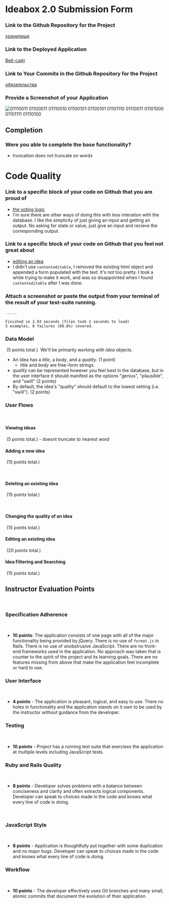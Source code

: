 # Ideabox 2.0 Submission Form

### Link to the Github Repository for the Project
[хранилище](github.com/jdliss/idea-box)

### Link to the Deployed Application
[Веб-сайт](https://ancient-waters-56609.herokuapp.com/)

### Link to Your Commits in the Github Repository for the Project
[обязательства](https://github.com/jdliss/idea-box/commits/master)

### Provide a Screenshot of your Application
![01110011 01100011 01110010 01100101 01100101 01101110 01110011 01101000 01101111 01110100](http://i.imgur.com/iS1vZ9w.png)

## Completion

### Were you able to complete the base functionality?
* truncation does not truncate on words

# Code Quality

### Link to a specific block of your code on Github that you are proud of
* [the voting logic](https://github.com/jdliss/idea-box/blob/master/app/models/idea.rb#L26-L40)
* I'm sure there are other ways of doing this with less interation with the database.  I like the simplicity of just giving an input and getting an output.  No asking for state or value, just give an input and recieve the corresponding output.

### Link to a specific block of your code on Github that you feel not great about
* [editing an idea](https://github.com/jdliss/idea-box/blob/master/app/assets/javascripts/edit-idea.js#L21-L39)
* I didn't use `contenteditable`, I removed the existing html object and appended a form populated with the text.  it's not too pretty. I took a while trying to make it work, and was so disappointed when I found `contenteditable` after I was done.

### Attach a screenshot or paste the output from your terminal of the result of your test-suite running.
```
.....

Finished in 2.93 seconds (files took 2 seconds to load)
5 examples, 0 failures (89.8%) covered.
```

### Data Model
​
(5 points total.)
​
We'll be primarily working with _Idea_ objects.
​
* An Idea has a _title_, a _body_, and a _quality_. (1 point)
  * _title_ and _body_ are free-form strings.
* _quality_ can be represented however you feel best in the database,
  but in the user interface it should manifest as the options "genius", "plausible", and "swill" (2 points)
* By default, the idea's "quality" should default to the lowest setting (i.e. "swill"). (2 points)
​
### User Flows
​
#### Viewing ideas
​
(5 points total.) - doesnt truncate to nearest word
​
#### Adding a new idea
​
(15 points total.)

​
#### Deleting an existing idea
​
(15 points total.)

​
#### Changing the quality of an idea
​
(15 points total.)
​
#### Editing an existing idea
​
(20 points total.)
​
#### Idea Filtering and Searching
​
(15 points total.)

## Instructor Evaluation Points
​
### Specification Adherence
​
* **10 points**: The application consists of one page with all of the major functionality being provided by jQuery. There is no use of `format.js` in Rails. There is no use of unobstrusive JavaScript. There are no front-end frameworks used in the application. No approach was taken that is counter to the spirit of the project and its learning goals. There are no features missing from above that make the application feel incomplete or hard to use.
​
### User Interface
​
* **4 points** - The application is pleasant, logical, and easy to use. There no holes in functionality and the application stands on it own to be used by the instructor _without_ guidance from the developer.
​
### Testing
​
* **10 points** - Project has a running test suite that exercises the application at multiple levels including JavaScript tests.
​
### Ruby and Rails Quality
​
* **8 points** - Developer solves problems with a balance between conciseness and clarity and often extracts logical components. Developer can speak to choices made in the code and knows what every line of code is doing.

​
### JavaScript Style
​
* **8 points** - Application is thoughtfully put together with some duplication and no major bugs. Developer can speak to choices made in the code and knows what every line of code is doing.
​
### Workflow
​
* **10 points** - The developer effectively uses Git branches and many small, atomic commits that document the evolution of their application.
